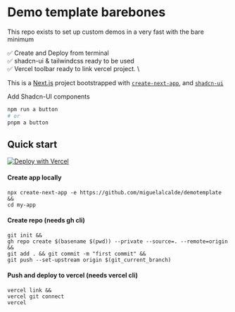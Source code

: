 # Demo template barebones

This repo exists to set up custom demos in a very fast with the bare minimum

✅ Create and Deploy from terminal \
✅ shadcn-ui & tailwindcss ready to be used \
✅ Vercel toolbar ready to link vercel project. \

This is a [Next.js](https://nextjs.org/) project bootstrapped with [`create-next-app`](https://github.com/vercel/next.js/tree/canary/packages/create-next-app), and [`shadcn-ui`](https://ui.shadcn.com/)

Add Shadcn-UI components

```bash
npm run a button
# or
pnpm a button
```

## Quick start

[![Deploy with Vercel](https://vercel.com/button)](https://vercel.com/new/clone?repository-url=https%3A%2F%2Fgithub.com%2Fmiguelalcalde%2Fdemotemplate)

#### Create app locally
```
npx create-next-app -e https://github.com/miguelalcalde/demotemplate && 
cd my-app
```
#### Create repo (needs gh cli)
```
git init &&
gh repo create $(basename $(pwd)) --private --source=. --remote=origin && 
git add . && git commit -m "first commit" &&
git push --set-upstream origin $(git_current_branch)
```
#### Push and deploy to vercel (needs vercel cli)
```
vercel link &&
vercel git connect
vercel
```
